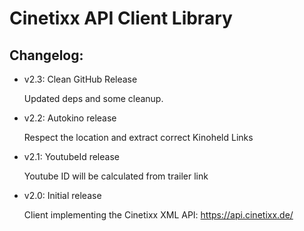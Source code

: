 # Cinetixx API Client Library

## Changelog:

* v2.3: Clean GitHub Release

    Updated deps and some cleanup.
    
* v2.2: Autokino release

    Respect the location and extract correct Kinoheld Links

* v2.1: YoutubeId release

    Youtube ID will be calculated from trailer link

* v2.0: Initial release

    Client implementing the Cinetixx XML API: https://api.cinetixx.de/
